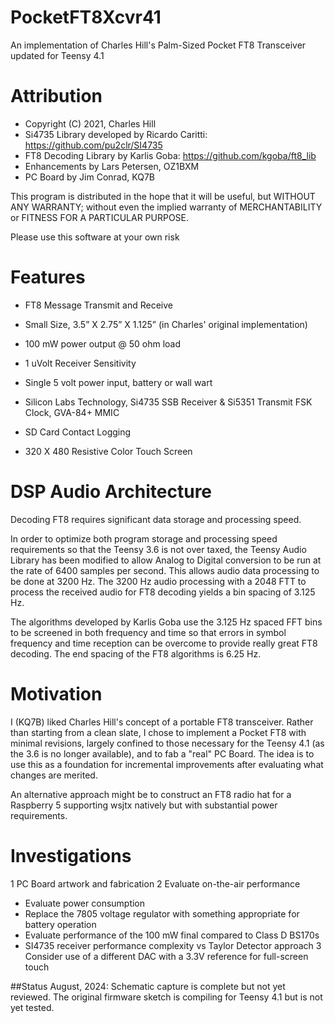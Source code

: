 # PocketFT8Xcvr41
An implementation of Charles Hill's Palm-Sized Pocket FT8 Transceiver updated for Teensy 4.1

# Attribution
* Copyright (C) 2021, Charles Hill
* Si4735 Library developed by Ricardo Caritti: https://github.com/pu2clr/SI4735
* FT8 Decoding Library by Karlis Goba: https://github.com/kgoba/ft8_lib
* Enhancements by Lars Petersen, OZ1BXM
* PC Board by Jim Conrad, KQ7B

This program is distributed in the hope that it will be useful, but WITHOUT ANY WARRANTY; without even the implied warranty of MERCHANTABILITY or FITNESS FOR A PARTICULAR PURPOSE.

Please use this software at your own risk

# Features

* FT8 Message Transmit and Receive

* Small Size, 3.5” X 2.75” X 1.125” (in Charles' original implementation)

* 100 mW power output @ 50 ohm load

* 1 uVolt Receiver Sensitivity

* Single 5 volt power input, battery or wall wart

* Silicon Labs Technology, Si4735 SSB Receiver & Si5351 Transmit FSK Clock, GVA-84+ MMIC

* SD Card Contact Logging

* 320 X 480 Resistive  Color Touch Screen

# DSP Audio Architecture
Decoding FT8 requires significant data storage and processing speed.

In order to optimize both program storage and processing speed requirements so that the Teensy 3.6 is not over taxed, the Teensy Audio Library has been modified to allow Analog to Digital conversion to be run at the rate of 6400 samples per second. This allows audio data processing to be done at 3200 Hz. The 3200 Hz audio processing with a 2048 FTT to process the received audio for FT8 decoding yields a bin spacing of 3.125 Hz.

The algorithms developed by Karlis Goba use the 3.125 Hz spaced FFT bins to be screened in both frequency and time so that errors in symbol frequency and time reception  can be overcome to provide really great FT8 decoding. The end spacing of the FT8 algorithms is 6.25 Hz.

# Motivation
I (KQ7B) liked Charles Hill's concept of a portable FT8 transceiver.  Rather than starting from a clean slate, I chose to implement a Pocket FT8 with minimal revisions, largely confined to those necessary for the Teensy 4.1 (as the 3.6 is no longer available), and to fab a "real" PC Board.  The idea is to use this as a foundation for incremental improvements after evaluating what changes are merited.

An alternative approach might be to construct an FT8 radio hat for a Raspberry 5 supporting wsjtx natively but with substantial power requirements.

# Investigations
1 PC Board artwork and fabrication
2 Evaluate on-the-air performance
* Evaluate power consumption
* Replace the 7805 voltage regulator with something appropriate for battery operation
* Evaluate performance of the 100 mW final compared to Class D BS170s
* SI4735 receiver performance complexity vs Taylor Detector approach
3 Consider use of a different DAC with a 3.3V reference for full-screen touch

##Status
August, 2024:  Schematic capture is complete but not yet reviewed.  The original firmware sketch is compiling for Teensy 4.1 but is not yet tested.
